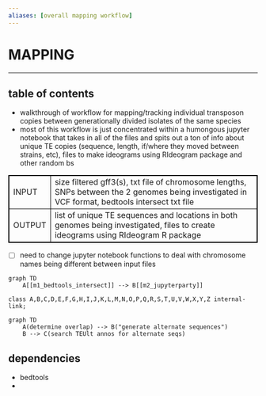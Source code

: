 ```yaml
---
aliases: [overall mapping workflow]
---
```

# MAPPING
---
## table of contents
- walkthrough of workflow for mapping/tracking individual transposon copies between generationally divided isolates of the same species
- most of this workflow is just concentrated within a humongous jupyter notebook that takes in all of the files and spits out a ton of info about unique TE copies (sequence, length, if/where they moved between strains, etc), files to make ideograms using RIdeogram package and other random bs

<table cellpadding="5" style="border: 1px solid black">
    <tr style="border: 1px solid black">
        <td style="border: 1px solid black" >INPUT</td>
        <td style="border: 1px solid black">size filtered gff3(s), txt file of chromosome lengths, SNPs between the 2 genomes being investigated in VCF format, bedtools intersect txt file</td>
    </tr>
    <tr>
        <td style="border: 1px solid black">OUTPUT</td>
        <td style="border: 1px solid black">list of unique TE sequences and locations in both genomes being investigated, files to create ideograms using RIdeogram R package</td>
    </tr>
</table>

- [ ] need to change jupyter notebook functions to deal with chromosome names being different between input files

```mermaid
graph TD
	A[[m1_bedtools_intersect]] --> B[[m2_jupyterparty]]

class A,B,C,D,E,F,G,H,I,J,K,L,M,N,O,P,Q,R,S,T,U,V,W,X,Y,Z internal-link; 
```

```mermaid
graph TD
	A(determine overlap) --> B("generate alternate sequences")
	B --> C(search TEUlt annos for alternate seqs)
```
## dependencies
- bedtools
- 